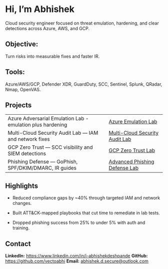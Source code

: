 # Hi, I’m Abhishek
Cloud security engineer focused on threat emulation, hardening, and clear detections across Azure, AWS, and GCP.

## Objective:
Turn risks into measurable fixes and faster IR.

## Tools:
Azure/AWS/GCP, Defender XDR, GuardDuty, SCC, Sentinel, Splunk, QRadar, Nmap, OpenVAS.

## Projects

<table width="100%"> <tr> <td>Azure Adversarial Emulation Lab - emulation plus hardening</td> <td align="left"><a href="https://github.com/VectoAbhi/Azure-Emulation-Lab">Azure Emulation Lab</a></td> </tr> <tr> <td>Multi-Cloud Security Audit Lab — IAM and network fixes</td> <td align="left"><a href="https://github.com/VectoAbhi/Multi-Cloud-Security-Audit-Lab">Multi-Cloud Security Audit Lab</a></td> </tr> <tr> <td>GCP Zero Trust — SCC visibility and SIEM detections</td> <td align="left"><a href="https://github.com/VectoAbhi/GCP-Zero-Trust-Lab">GCP Zero Trust Lab</a></td> </tr> <tr> <td>Phishing Defense — GoPhish, SPF/DKIM/DMARC, IR guides</td> <td align="left"><a href="https://github.com/VectoAbhi/Advanced-Phishing-Defense-Lab">Advanced Phishing Defense Lab</a></td> </tr> </table>

## Highlights
- Reduced compliance gaps by ~40% through targeted IAM and network changes.

- Built ATT&CK-mapped playbooks that cut time to remediate in lab tests.

- Dropped phishing success from 25% to under 5% with auth and training.

## Contact
**LinkedIn:** https://www.linkedin.com/in/i-abhishekdeshpande
**GitHub:** https://github.com/vectoabhi
**Email:** abhishek.d.secure@outlook.com
